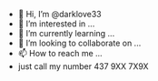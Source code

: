 - 👋 Hi, I’m @darklove33
- 👀 I’m interested in ...
- 🌱 I’m currently learning ...
- 💞️ I’m looking to collaborate on ...
- 📫 How to reach me ...
- just call my number 437 9XX 7X9X

